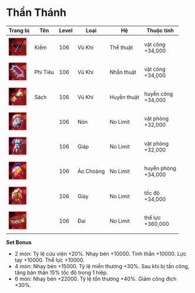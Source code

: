 # Thần Thánh



| Trang bị                                     | Tên      | Level | Loại      | Hệ          | Thuộc tính                    |
| -------------------------------------------- | -------- | ----- | --------- | ----------- | ----------------------------- |
| ![](<../../.gitbook/assets/image (69).png>)  | Kiếm     | 106   | Vũ Khí    | Thể thuật   | <p>vật công<br>+34,000</p>    |
| ![](<../../.gitbook/assets/image (663).png>) | Phi Tiêu | 106   | Vũ Khí    | Nhẫn thuật  | <p>vật công<br>+34,000</p>    |
| ![](<../../.gitbook/assets/image (895).png>) | Sách     | 106   | Vũ Khí    | Huyễn thuật | <p>huyễn công<br>+34,000</p>  |
| ![](<../../.gitbook/assets/image (45).png>)  |          | 106   | Nón       | No Limit    | <p>vật phòng<br>+32,000</p>   |
| ![](<../../.gitbook/assets/image (80).png>)  |          | 106   | Giáp      | No Limit    | <p>vật phòng<br>+32,000</p>   |
| ![](<../../.gitbook/assets/image (13).png>)  |          | 106   | Áo Choàng | No Limit    | <p>huyễn phòng<br>+34,000</p> |
| ![](<../../.gitbook/assets/image (66).png>)  |          | 106   | Giày      | No Limit    | <p>tốc độ<br>+34,000</p>      |
| ![](<../../.gitbook/assets/image (82).png>)  |          | 106   | Đai       | No Limit    | <p>thể lực<br>+360,000</p>    |

&#x20;

**Set Bonus**

* &#x20;2 món: Tỷ lệ cứu viện +20%. Nhạy bén +10000. Tinh thần +10000. Lực tay +10000. Thể lực +10000.
* &#x20;4 món: Nhạy bén +15000. Tỷ lệ miễn thương +30%. Sau khi bị tấn công, tăng bản thân 15% tốc độ trong 1 hiệp.
* &#x20;6 món: Nhạy bén +22000. Tỷ lệ tổn thương +40%. Giảm công địch +30%.
